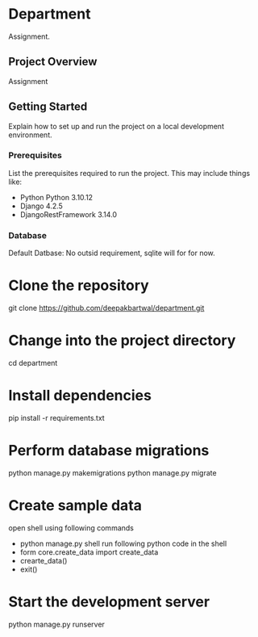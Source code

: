 # Department
Assignment.

## Project Overview

Assignment

## Getting Started

Explain how to set up and run the project on a local development environment.

### Prerequisites

List the prerequisites required to run the project. This may include things like:

- Python Python 3.10.12
- Django 4.2.5
- DjangoRestFramework 3.14.0

### Database

Default Datbase: No outsid requirement, sqlite will for for now.

# Clone the repository
git clone https://github.com/deepakbartwal/department.git

# Change into the project directory
cd department

# Install dependencies
pip install -r requirements.txt

# Perform database migrations
python manage.py makemigrations
python manage.py migrate

# Create sample data
open shell using following commands
- python manage.py shell
run following python code in the shell
- form core.create_data import create_data
- crearte_data()
- exit()

# Start the development server
python manage.py runserver
